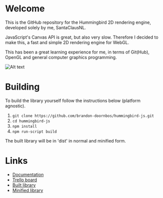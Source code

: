 # Welcome
This is the GitHub repository for the Hummingbird 2D rendering engine, developed solely by me, SantaClausNL.

JavaScript's Canvas API is great, but also very slow. Therefore I decided to make this, a fast and simple 2D rendering engine for WebGL.

This has been a great learning experience for me, in terms of Git(Hub), OpenGL and general computer graphics programming.

![Alt text](https://github.com/brandon-doornbos/hummingbird-js/raw/master/assets/logo.png "Hummingbird engine logo.")

# Building
To build the library yourself follow the instructions below (platform agnostic).

1. `git clone https://github.com/brandon-doornbos/hummingbird-js.git`
2. `cd hummingbird-js`
3. `npm install`
4. `npm run-script build`

The built library will be in 'dist' in normal and minified form.

# Links
- [Documentation](https://projects.brandond.nl/Hummingbird/docs/)
- [Trello board](https://trello.com/b/QO8sjFeJ)
- [Built library](https://projects.brandond.nl/Hummingbird/dist/hummingbird.js)
- [Minified library](https://projects.brandond.nl/Hummingbird/dist/hummingbird.min.js)
